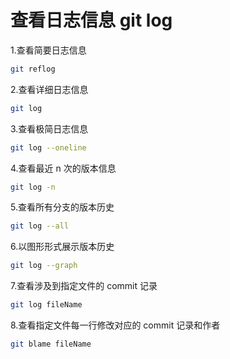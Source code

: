# 查看日志信息 git log

1.查看简要日志信息

```bash
git reflog
```

2.查看详细日志信息

```bash
git log
```

3.查看极简日志信息

```bash
git log --oneline
```

4.查看最近 n 次的版本信息

```bash
git log -n
```

5.查看所有分支的版本历史

```bash
git log --all
```

6.以图形形式展示版本历史

```bash
git log --graph
```

7.查看涉及到指定文件的 commit 记录

```bash
git log fileName
```

8.查看指定文件每一行修改对应的 commit 记录和作者

```bash
git blame fileName
```

